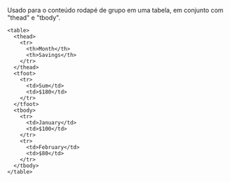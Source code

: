 Usado para o conteúdo rodapé de grupo em uma tabela, em conjunto com "thead" e "tbody".

	<table>
	  <thead>
	    <tr>
	      <th>Month</th>
	      <th>Savings</th>
	    </tr>
	  </thead>
	  <tfoot>
	    <tr>
	      <td>Sum</td>
	      <td>$180</td>
	    </tr>
	  </tfoot>
	  <tbody>
	    <tr>
	      <td>January</td>
	      <td>$100</td>
	    </tr>
	    <tr>
	      <td>February</td>
	      <td>$80</td>
	    </tr>
	  </tbody>
	</table>